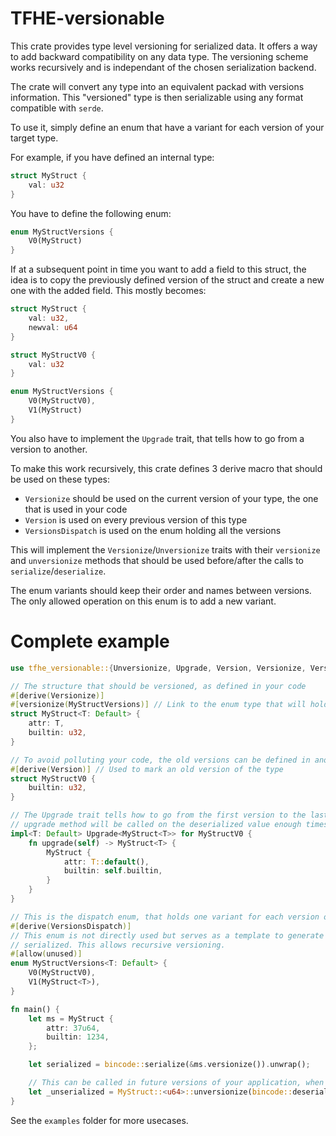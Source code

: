 # TFHE-versionable
This crate provides type level versioning for serialized data. It offers a way
to add backward compatibility on any data type. The versioning scheme works
recursively and is independant of the chosen serialization backend.

The crate will convert any type into an equivalent packad with versions
information. This "versioned" type is then serializable using any format
compatible with `serde`.

To use it, simply define an enum that have a variant for each version of your
target type.

For example, if you have defined an internal type:
```rust
struct MyStruct {
	val: u32
}
```

You have to define the following enum:
```rust
enum MyStructVersions {
	V0(MyStruct)
}
```

If at a subsequent point in time you want to add a field to this struct, the
idea is to copy the previously defined version of the struct and create a new
one with the added field. This mostly becomes:
```rust
struct MyStruct {
	val: u32,
	newval: u64
}

struct MyStructV0 {
	val: u32
}

enum MyStructVersions {
	V0(MyStructV0),
	V1(MyStruct)
}
```

You also have to implement the `Upgrade` trait, that tells how to go from a
version to another.

To make this work recursively, this crate defines 3 derive macro that should be
used on these types:
- `Versionize` should be used on the current version of your type, the one that
  is used in your code
- `Version` is used on every previous version of this type
- `VersionsDispatch` is used on the enum holding all the versions

This will implement the `Versionize`/`Unversionize` traits with their
`versionize` and `unversionize` methods that should be used before/after the
calls to `serialize`/`deserialize`.

The enum variants should keep their order and names between versions. The only
allowed operation on this enum is to add a new variant.

# Complete example
```rust
use tfhe_versionable::{Unversionize, Upgrade, Version, Versionize, VersionsDispatch};

// The structure that should be versioned, as defined in your code
#[derive(Versionize)]
#[versionize(MyStructVersions)] // Link to the enum type that will holds all the versions of this type
struct MyStruct<T: Default> {
    attr: T,
    builtin: u32,
}

// To avoid polluting your code, the old versions can be defined in another module/file, along with the dispatch enum
#[derive(Version)] // Used to mark an old version of the type
struct MyStructV0 {
    builtin: u32,
}

// The Upgrade trait tells how to go from the first version to the last. During unversioning, the
// upgrade method will be called on the deserialized value enough times to go to the last variant.
impl<T: Default> Upgrade<MyStruct<T>> for MyStructV0 {
    fn upgrade(self) -> MyStruct<T> {
        MyStruct {
            attr: T::default(),
            builtin: self.builtin,
        }
    }
}

// This is the dispatch enum, that holds one variant for each version of your type.
#[derive(VersionsDispatch)]
// This enum is not directly used but serves as a template to generate new enums that will be
// serialized. This allows recursive versioning.
#[allow(unused)]
enum MyStructVersions<T: Default> {
    V0(MyStructV0),
    V1(MyStruct<T>),
}

fn main() {
    let ms = MyStruct {
        attr: 37u64,
        builtin: 1234,
    };

    let serialized = bincode::serialize(&ms.versionize()).unwrap();

    // This can be called in future versions of your application, when more variants have been added
    let _unserialized = MyStruct::<u64>::unversionize(bincode::deserialize(&serialized).unwrap());
}
```

See the `examples` folder for more usecases.
